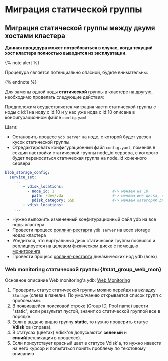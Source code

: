 # Миграция статической группы

## Миграция статической группы между двумя хостами кластера
**Данная процедура может потребоваться в случае, когда текущий хост кластера полностью выводится из эксплуатации.**

{% note alert %}

Процедура является потенциально опасной, будьте внимательны.

{% endnote %}

Для замены одной ноды **статической** группы в кластере на другую, необходимо проделать следующие действия:

Предположим осуществляется миграция части статической группы с ноды с id:1 на ноду с id:10 и у нас уже нода с id:10 описана в конфигурационном файле `config.yaml`

Шаги:
* Остановить процесс `ydb server` на ноде, с которой будет увезен кусок статической группы.
* Отредактировать конфигурационный файл `config.yaml`, поменяв в секции настройки статической группы node_id сервера, с которого будет переноситься статическая группа на node_id конечного сервера:
```yaml
blob_storage_config:
  service_set:
    ...
        - vdisk_locations:
          - node_id: 1                          #-> меняем на 10
            path: /dev/vda                      #-> меняем имя диска, если оно отличается
            pdisk_category: SSD                 #-> меняем категорию диска, если она отличается (SSD/ROT/NVME)
        - vdisk_locations:
    ...
```
* Нужно выложить измененный конфигурационный файл ydb на все ноды кластера
* Провести процесс [роллинг-рестарта](node_restarting.md) `ydb server` на всех storage нодах кластера
* Убедиться, что виртуальный диск статической группы появился и реплицируется на целевом физическом диске с помощью [мониторинга](#stat_group_web_mon)
* Провести процесс [роллинг-рестарта](node_restarting.md) динамических нод ydb (всех)

### Web monitoring статической группы {#stat_group_web_mon}
Основное описание Web monitoring'а ydb: [Web Monitoring](../embedded_monitoring/ydb_monitoring.md)

1. Проверить статус статической группы можно перейдя на вкладку `Storage` (слева в панели). По умолчанию открывается список групп с проблемами.
2. В появившейся поисковой строке (Group ID, Pool name) ввести "static", если результат пустой, значит со статической группой все в порядке.
3. Если в выдаче видно группу **static**, то нужно проверить статус **Vdisk**'ов (справа).
4. В статусах (цветах) Vdisk'ов допускаются **зеленый** и **синий**(репликация в процессе).
5. Если присутствует красный цвет в статусе Vdisk'а, то нужно навести на него курсор и попытаться понять проблему по текстовому описанию
